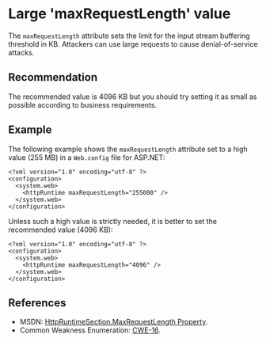 # Large 'maxRequestLength' value
The `maxRequestLength` attribute sets the limit for the input stream buffering threshold in KB. Attackers can use large requests to cause denial-of-service attacks.


## Recommendation
The recommended value is 4096 KB but you should try setting it as small as possible according to business requirements.


## Example
The following example shows the `maxRequestLength` attribute set to a high value (255 MB) in a `Web.config` file for ASP.NET:


```none
<?xml version="1.0" encoding="utf-8" ?>
<configuration>
  <system.web>
    <httpRuntime maxRequestLength="255000" />
  </system.web>
</configuration>
```
Unless such a high value is strictly needed, it is better to set the recommended value (4096 KB):


```none
<?xml version="1.0" encoding="utf-8" ?>
<configuration>
  <system.web>
    <httpRuntime maxRequestLength="4096" />
  </system.web>
</configuration>
```

## References
* MSDN: [HttpRuntimeSection.MaxRequestLength Property](https://docs.microsoft.com/en-us/dotnet/api/system.web.configuration.httpruntimesection.maxrequestlength?view=netframework-4.8).
* Common Weakness Enumeration: [CWE-16](https://cwe.mitre.org/data/definitions/16.html).
